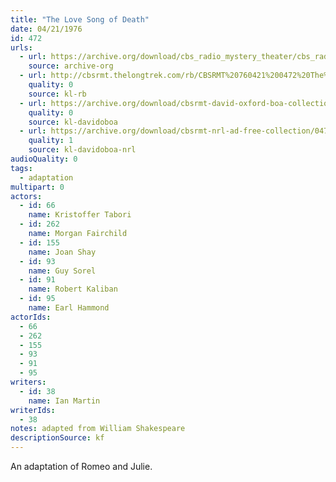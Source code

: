 ```yaml
---
title: "The Love Song of Death"
date: 04/21/1976
id: 472
urls: 
  - url: https://archive.org/download/cbs_radio_mystery_theater/cbs_radio_mystery_theater-0451-0500.zip/cbs_radio_mystery_theater-0451-0500%2Fcbsrmt_0472_the_love_song_of_death.mp3
    source: archive-org
  - url: http://cbsrmt.thelongtrek.com/rb/CBSRMT%20760421%200472%20The%20Love%20Song%20of%20Death_wuwm.mp3
    quality: 0
    source: kl-rb
  - url: https://archive.org/download/cbsrmt-david-oxford-boa-collection/CBSRMT-760421-0472-The-Love-Song-of-Death-(128-44)_WUWM-FM-{BoA}.mp3
    quality: 0
    source: kl-davidoboa
  - url: https://archive.org/download/cbsrmt-nrl-ad-free-collection/0472%20CBSRMT-760421-0472-The-Love-Song-of-Death-(128-44)_WUWM-FM-%7BBoA%7D%20(no%20ads).mp3
    quality: 1
    source: kl-davidoboa-nrl
audioQuality: 0
tags: 
  - adaptation
multipart: 0
actors:  
  - id: 66
    name: Kristoffer Tabori  
  - id: 262
    name: Morgan Fairchild  
  - id: 155
    name: Joan Shay  
  - id: 93
    name: Guy Sorel  
  - id: 91
    name: Robert Kaliban  
  - id: 95
    name: Earl Hammond
actorIds:  
  - 66  
  - 262  
  - 155  
  - 93  
  - 91  
  - 95
writers:  
  - id: 38
    name: Ian Martin
writerIds:  
  - 38
notes: adapted from William Shakespeare
descriptionSource: kf
---
```

An adaptation of Romeo and Julie.